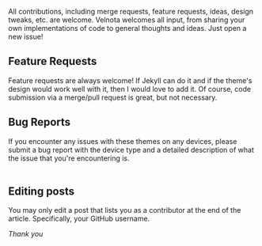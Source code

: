 All contributions, including merge requests, feature requests, ideas, design tweaks, etc. are welcome. 
Velnota welcomes all input, from sharing your own implementations of code to general thoughts and ideas. Just open a new issue!

## Feature Requests

Feature requests are always welcome! If Jekyll can do it and if the theme's design would work well with it, then I would love to add it. Of course, 
code submission via a merge/pull request is great, but not necessary.

## Bug Reports

If you encounter any issues with these themes on any devices, please submit a bug report with the device type and a detailed description of what 
the issue that you're encountering is.
<br /><br />

## Editing posts

You may only edit a post that lists you as a contributor at the end of the article. Specifically, your GitHub username.

*Thank you*